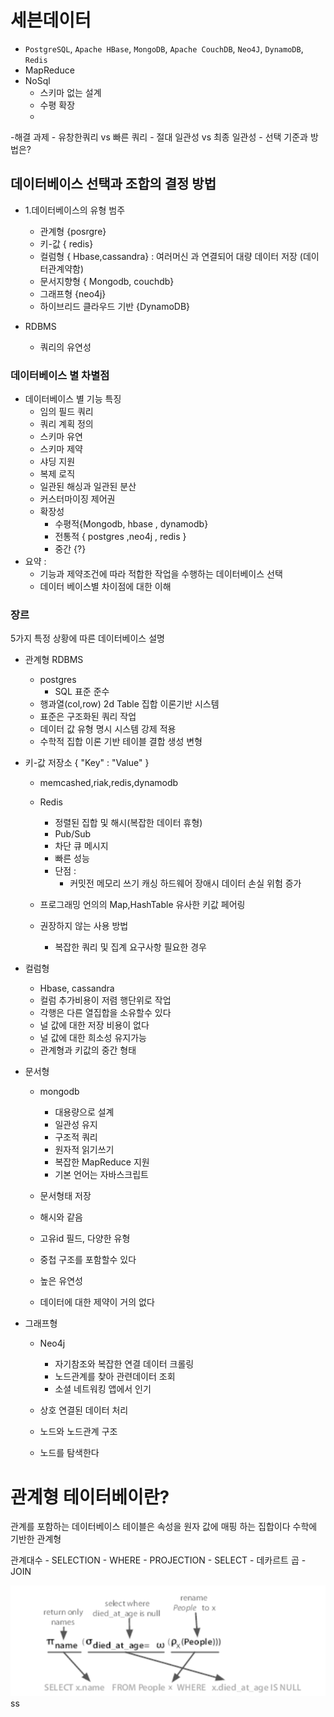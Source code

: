 # 세븐데이터
- `PostgreSQL`, `Apache HBase`, `MongoDB`, `Apache CouchDB`, `Neo4J`, `DynamoDB`, `Redis`
- MapReduce
- NoSql
    - 스키마 없는 설계
    - 수평 확장
    - 
-해결 과제
    - 유창한쿼리 vs 빠른 쿼리
    - 절대 일관성 vs 최종 일관성
    - 선택 기준과 방법은?

## 데이터베이스 선택과 조합의 결정 방법

- 1.데이터베이스의 유형 범주
    - 관계형 {posrgre}
    - 키-값 { redis}
    - 컬럼형 { Hbase,cassandra} : 여러머신 과 연결되어 대량 데이터 저장 (데이터관계약함) 
    - 문서지향형 { Mongodb, couchdb}
    - 그래프형 {neo4j}
    - 하이브리드 클라우드 기반 {DynamoDB}

- RDBMS
    - 쿼리의 유연성

### 데이터베이스 별 차별점
- 데이터베이스 별 기능 특징 
    - 임의 필드 쿼리 
    - 쿼리 계획 정의
    - 스키마 유연
    - 스키마 제약
    - 샤딩 지원
    - 복제 로직
    - 일관된 해싱과 일관된 분산
    - 커스터마이징 제어권
    - 확장성
        - 수평적{Mongodb, hbase , dynamodb}
        - 전통적 { postgres ,neo4j , redis }
        - 중간 {?}
- 요약 : 
    - 기능과 제약조건에 따라 적합한 작업을 수행하는 데이터베이스 선택
    - 데이터 베이스별 차이점에 대한 이해


### 장르

 5가지 특정 상황에 따른 데이터베이스 설명

 - 관계형 RDBMS
    - postgres 
        - SQL 표준 준수
    - 행과열(col,row) 2d Table 집합 이론기반 시스템
    - 표준은 구조화된 쿼리 작업
    - 데이터 값 유형 명시 시스템 강제 적용
    - 수학적 집합 이론 기반 테이블 결합 생성 변형

- 키-값 저장소 { "Key" : "Value" }
    - memcashed,riak,redis,dynamodb
    - Redis
        - 정렬된 집합 및 해시(복잡한 데이터 휴형)
        - Pub/Sub
        - 차단 큐 메시지 
        - 빠른 성능
        - 단점 : 
            - 커밋전 메모리 쓰기 캐싱 하드웨어 장애시 데이터 손실 위험 증가

     - 프로그래밍 언의의 Map,HashTable 유사한 키값 페어링
     - 권장하지 않는 사용 방법 
        - 복잡한 쿼리 및 집계 요구사항 필요한 경우

- 컬럼형
    - Hbase, cassandra
    - 컬럼 추가비용이 저렴 행단위로 작업
    - 각행은 다른 열집합을 소유할수 있다
    - 널 값에 대한 저장 비용이 없다
    - 널 값에 대한 희소성 유지가능
    - 관계형과 키값의 중간 형태


- 문서형
    - mongodb
        - 대용량으로 설계
        - 일관성 유지
        - 구조적 쿼리
        - 원자적 읽기쓰기
        - 복잡한 MapReduce 지원
        - 기본 언어는 자바스크립트

    - 문서형태 저장
    - 해시와 같음 
    - 고유id 필드, 다양한 유형
    - 중첩 구조를 포함할수 있다
    - 높은 유연성
    - 데이터에 대한 제약이 거의 없다


- 그래프형
    - Neo4j
        - 자기참조와 복잡한 연결 데이터 크롤링
        - 노드관계를 찾아 관련데이터 조회
        - 소셜 네트워킹 앱에서 인기


    - 상호 연결된 데이터 처리
    - 노드와 노드관계 구조
    - 노드를 탐색한다

# 관계형 테이터베이란?
 관계를 포함하는 데이터베이스
 테이블은 속성을 원자 값에 매핑 하는 집합이다
 수학에 기반한 관계형
 
 관계대수
    - SELECTION
        - WHERE
    - PROJECTION
        - SELECT
    - 데카르트 곱
        - JOIN


![alt text](img/image.png)
ss


















